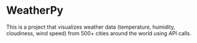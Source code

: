 # WeatherPy
This is a project that visualizes weather data (temperature, humidity, cloudiness, wind speed) from 500+ cities around the world using API calls.
